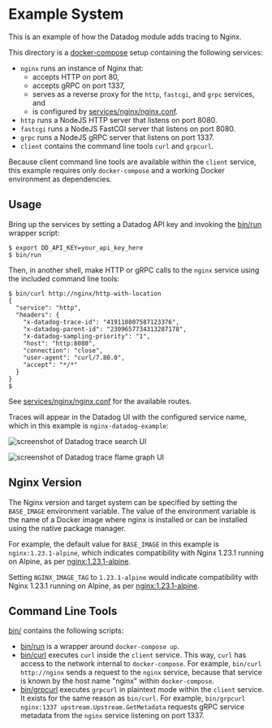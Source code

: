 Example System
==============
This is an example of how the Datadog module adds tracing to Nginx.

This directory is a [docker-compose][4] setup containing the following
services:
- `nginx` runs an instance of Nginx that:
    - accepts HTTP on port 80,
    - accepts gRPC on port 1337,
    - serves as a reverse proxy for the `http`, `fastcgi`, and `grpc` services, and
    - is configured by [services/nginx/nginx.conf](services/nginx/nginx.conf).
- `http` runs a NodeJS HTTP server that listens on port 8080.
- `fastcgi` runs a NodeJS FastCGI server that listens on port 8080.
- `grpc` runs a NodeJS gRPC server that listens on port 1337.
- `client` contains the command line tools `curl` and `grpcurl`.

Because client command line tools are available within the `client` service,
this example requires only `docker-compose` and a working Docker environment as
dependencies.

Usage
-----
Bring up the services by setting a Datadog API key and invoking the
[bin/run](bin/run) wrapper script:
```shell
$ export DD_API_KEY=your_api_key_here
$ bin/run
```
Then, in another shell, make HTTP or gRPC calls to the `nginx` service using
the included command line tools:
```shell
$ bin/curl http://nginx/http-with-location
{
  "service": "http",
  "headers": {
    "x-datadog-trace-id": "419118807587123376",
    "x-datadog-parent-id": "2309657734313287178",
    "x-datadog-sampling-priority": "1",
    "host": "http:8080",
    "connection": "close",
    "user-agent": "curl/7.80.0",
    "accept": "*/*"
  }
}
$
```
See [services/nginx/nginx.conf](services/nginx/nginx.conf) for the available routes.

Traces will appear in the Datadog UI with the configured service name, which in this example is `nginx-datadog-example`:

![screenshot of Datadog trace search UI](images/ui-1.jpg)

![screenshot of Datadog trace flame graph UI](images/ui-2.jpg)

Nginx Version
-------------
The Nginx version and target system can be specified by setting the `BASE_IMAGE`
environment variable.  The value of the environment variable is the name of a
Docker image where nginx is installed or can be installed using the native
package manager.

For example, the default value for `BASE_IMAGE` in this example is
`nginx:1.23.1-alpine`, which indicates compatibility with Nginx 1.23.1 running
on Alpine, as per [nginx:1.23.1-alpine][3].

Setting `NGINX_IMAGE_TAG` to `1.23.1-alpine` would indicate compatibility with Nginx 1.23.1 running on Alpine, as per [nginx:1.23.1-alpine][3].

Command Line Tools
------------------
[bin/](bin/) contains the following scripts:
- [bin/run](bin/run) is a wrapper around `docker-compose up`.
- [bin/curl](bin/curl) executes `curl` inside the `client` service.  This way,
  `curl` has access to the network internal to `docker-compose`.  For example,
  `bin/curl http://nginx` sends a request to the `nginx` service, because that
  service is known by the host name "nginx" within `docker-compose`.
- [bin/grpcurl](bin/grpcurl) executes `grpcurl` in plaintext mode within the
  `client` service.  It exists for the same reason as `bin/curl`.  For example,
  `bin/grpcurl nginx:1337 upstream.Upstream.GetMetadata` requests gRPC service
  metadata from the `nginx` service listening on port 1337.

[1]: https://hub.docker.com/_/nginx/
[3]: https://hub.docker.com/layers/nginx/library/nginx/1.23.1-alpine/images/sha256-2959a35e1b1e61e2419c01e0e457f75497e02d039360a658b66ff2d4caab19c4?context=explore
[4]: https://docs.docker.com/compose/
